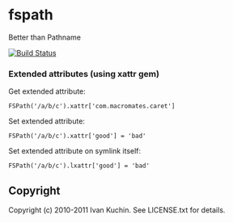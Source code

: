 # fspath

Better than Pathname

[![Build Status](https://travis-ci.org/toy/fspath-xattr.png?branch=master)](https://travis-ci.org/toy/fspath-xattr)

### Extended attributes (using xattr gem)

Get extended attribute:

    FSPath('/a/b/c').xattr['com.macromates.caret']

Set extended attribute:

    FSPath('/a/b/c').xattr['good'] = 'bad'

Set extended attribute on symlink itself:

    FSPath('/a/b/c').lxattr['good'] = 'bad'

## Copyright

Copyright (c) 2010-2011 Ivan Kuchin. See LICENSE.txt for details.
